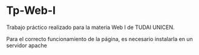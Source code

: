 # Tp-Web-I
Trabajo práctico realizado para la materia Web I de TUDAI UNICEN.

Para el correcto funcionamiento de la página, es necesario instalarla en un servidor apache
